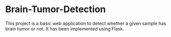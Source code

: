 # Brain-Tumor-Detection
This project is a basic web application to detect whether a given sample has brain tumor or not. It has been implemented using Flask.
